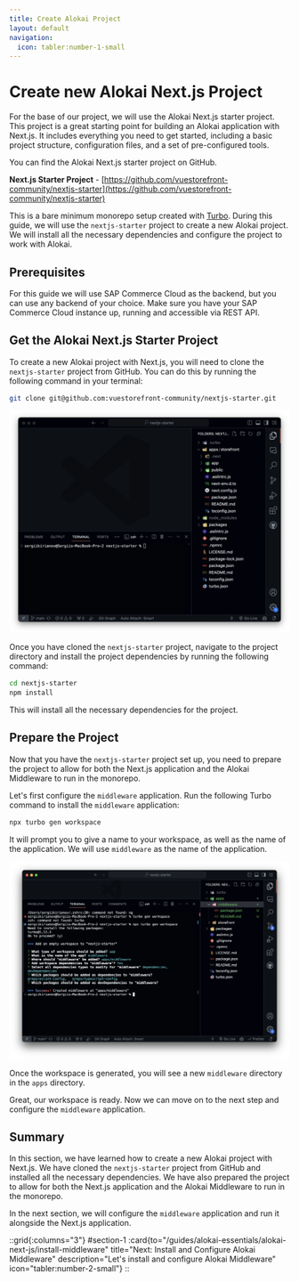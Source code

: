 ```yaml
---
title: Create Alokai Project
layout: default
navigation:
  icon: tabler:number-1-small
---
```


# Create new Alokai Next.js Project

For the base of our project, we will use the Alokai Next.js starter project. This project is a great starting point for building an Alokai application with Next.js. It includes everything you need to get started, including a basic project structure, configuration files, and a set of pre-configured tools.

You can find the Alokai Next.js starter project on GitHub.

**Next.js Starter Project** - [https://github.com/vuestorefront-community/nextjs-starter](https://github.com/vuestorefront-community/nextjs-starter)

This is a bare minimum monorepo setup created with [Turbo](https://turbo.build/repo). During this guide, we will use the `nextjs-starter` project to create a new Alokai project. We will install all the necessary dependencies and configure the project to work with Alokai.

## Prerequisites

For this guide we will use SAP Commerce Cloud as the backend, but you can use any backend of your choice. Make sure you have your SAP Commerce Cloud instance up, running and accessible via REST API. 

## Get the Alokai Next.js Starter Project

To create a new Alokai project with Next.js, you will need to clone the `nextjs-starter` project from GitHub. You can do this by running the following command in your terminal:

```bash
git clone git@github.com:vuestorefront-community/nextjs-starter.git
```

![Alokai Next.js Starter Project](./images/nextjs-starter-1.webp)

Once you have cloned the `nextjs-starter` project, navigate to the project directory and install the project dependencies by running the following command:

```bash
cd nextjs-starter
npm install
```

This will install all the necessary dependencies for the project.

## Prepare the Project

Now that you have the `nextjs-starter` project set up, you need to prepare the project to allow for both the Next.js application and the Alokai Middleware to run in the monorepo.

Let's first configure the `middleware` application. Run the following Turbo command to install the `middleware` application:

```bash
npx turbo gen workspace
```

It will prompt you to give a name to your workspace, as well as the name of the application. We will use `middleware` as the name of the application.

![Generating new workspace](./images/nextjs-starter-2.webp)

Once the workspace is generated, you will see a new `middleware` directory in the `apps` directory.

Great, our workspace is ready. Now we can move on to the next step and configure the `middleware` application.

## Summary

In this section, we have learned how to create a new Alokai project with Next.js. We have cloned the `nextjs-starter` project from GitHub and installed all the necessary dependencies. We have also prepared the project to allow for both the Next.js application and the Alokai Middleware to run in the monorepo.

In the next section, we will configure the `middleware` application and run it alongside the Next.js application.


::grid{:columns="3"}
#section-1
:card{to="/guides/alokai-essentials/alokai-next-js/install-middleware" title="Next: Install and Configure Alokai Middleware" description="Let's install and configure Alokai Middleware" icon="tabler:number-2-small"}
::

